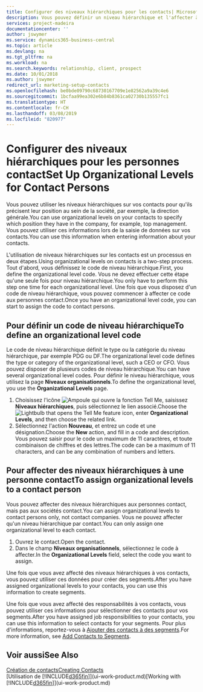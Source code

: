 ```yaml
---
title: Configurer des niveaux hiérarchiques pour les contacts| Microsoft Docs
description: Vous pouvez définir un niveau hiérarchique et l'affecter à vos contacts pour indiquer leur position au sein de leur société, par exemple, la direction générale.
services: project-madeira
documentationcenter: ''
author: jswymer
ms.service: dynamics365-business-central
ms.topic: article
ms.devlang: na
ms.tgt_pltfrm: na
ms.workload: na
ms.search.keywords: relationship, client, prospect
ms.date: 10/01/2018
ms.author: jswymer
redirect_url: marketing-setup-contacts
ms.openlocfilehash: be0bde09790c68730167709e1e82562a9a39c4e6
ms.sourcegitcommit: 1bcfaa99ea302e6b84b8361ca02730b135557fc1
ms.translationtype: HT
ms.contentlocale: fr-CH
ms.lasthandoff: 03/08/2019
ms.locfileid: "820977"
---
```

# <a name="set-up-organizational-levels-for-contact-persons"></a><span data-ttu-id="ea793-103">Configurer des niveaux hiérarchiques pour les personnes contact</span><span class="sxs-lookup"><span data-stu-id="ea793-103">Set Up Organizational Levels for Contact Persons</span></span>
<span data-ttu-id="ea793-104">Vous pouvez utiliser les niveaux hiérarchiques sur vos contacts pour qu'ils précisent leur position au sein de la société, par exemple, la direction générale.</span><span class="sxs-lookup"><span data-stu-id="ea793-104">You can use organizational levels on your contacts to specify which position they have in the company, for example, top management.</span></span> <span data-ttu-id="ea793-105">Vous pouvez utiliser ces informations lors de la saisie de données sur vos contacts.</span><span class="sxs-lookup"><span data-stu-id="ea793-105">You can use this information when entering information about your contacts.</span></span>

<span data-ttu-id="ea793-106">L'utilisation de niveaux hiérarchiques sur les contacts est un processus en deux étapes.</span><span class="sxs-lookup"><span data-stu-id="ea793-106">Using organizational levels on contacts is a two-step process.</span></span> <span data-ttu-id="ea793-107">Tout d'abord, vous définissez le code de niveau hiérarchique.</span><span class="sxs-lookup"><span data-stu-id="ea793-107">First, you define the organizational level code.</span></span> <span data-ttu-id="ea793-108">Vous ne devez effectuer cette étape qu'une seule fois pour niveau hiérarchique.</span><span class="sxs-lookup"><span data-stu-id="ea793-108">You only have to perform this step one time for each organizational level.</span></span> <span data-ttu-id="ea793-109">Une fois que vous disposez d'un code de niveau hiérarchique, vous pouvez commencer à affecter ce code aux personnes contact.</span><span class="sxs-lookup"><span data-stu-id="ea793-109">Once you have an organizational level code, you can start to assign the code to contact persons.</span></span>

## <a name="to-define-an-organizational-level-code"></a><span data-ttu-id="ea793-110">Pour définir un code de niveau hiérarchique</span><span class="sxs-lookup"><span data-stu-id="ea793-110">To define an organizational level code</span></span>
<span data-ttu-id="ea793-111">Le code de niveau hiérarchique définit le type ou la catégorie du niveau hiérarchique, par exemple PDG ou DF.</span><span class="sxs-lookup"><span data-stu-id="ea793-111">The organizational level code defines the type or category of the organizational level, such a CEO  or CFO.</span></span> <span data-ttu-id="ea793-112">Vous pouvez disposer de plusieurs codes de niveau hiérarchique.</span><span class="sxs-lookup"><span data-stu-id="ea793-112">You can have several organizational level codes.</span></span> <span data-ttu-id="ea793-113">Pour définir le niveau hiérarchique, vous utilisez la page **Niveaux organisationnels**.</span><span class="sxs-lookup"><span data-stu-id="ea793-113">To define the organizational level, you use the **Organizational Levels** page.</span></span>

1. <span data-ttu-id="ea793-114">Choisissez l'icône ![Ampoule qui ouvre la fonction Tell Me](media/ui-search/search_small.png "Dites-moi ce que vous voulez faire"), saisissez **Niveaux hiérarchiques**, puis sélectionnez le lien associé.</span><span class="sxs-lookup"><span data-stu-id="ea793-114">Choose the ![Lightbulb that opens the Tell Me feature](media/ui-search/search_small.png "Tell me what you want to do") icon, enter **Organizational Levels**, and then choose the related link.</span></span>
2. <span data-ttu-id="ea793-115">Sélectionnez l'action **Nouveau**, et entrez un code et une désignation.</span><span class="sxs-lookup"><span data-stu-id="ea793-115">Choose the **New** action, and fill in a code and description.</span></span> <span data-ttu-id="ea793-116">Vous pouvez saisir pour le code un maximum de 11 caractères, et toute combinaison de chiffres et des lettres.</span><span class="sxs-lookup"><span data-stu-id="ea793-116">The code can be a maximum of 11 characters, and can be any combination of numbers and letters.</span></span>

## <a name="to-assign-organizational-levels-to-a-contact-person"></a><span data-ttu-id="ea793-117">Pour affecter des niveaux hiérarchiques à une personne contact</span><span class="sxs-lookup"><span data-stu-id="ea793-117">To assign organizational levels to a contact person</span></span>
<span data-ttu-id="ea793-118">Vous pouvez affecter des niveaux hiérarchiques aux personnes contact, mais pas aux sociétés contact.</span><span class="sxs-lookup"><span data-stu-id="ea793-118">You can assign organizational levels to contact persons only, not contact companies.</span></span> <span data-ttu-id="ea793-119">Vous ne pouvez affecter qu'un niveau hiérarchique par contact.</span><span class="sxs-lookup"><span data-stu-id="ea793-119">You can only assign one organizational level to each contact.</span></span>

1. <span data-ttu-id="ea793-120">Ouvrez le contact.</span><span class="sxs-lookup"><span data-stu-id="ea793-120">Open the contact.</span></span>
2. <span data-ttu-id="ea793-121">Dans le champ **Niveaux organisationnels**, sélectionnez le code à affecter.</span><span class="sxs-lookup"><span data-stu-id="ea793-121">In the **Organizational Levels** field, select the code you want to assign.</span></span>

<span data-ttu-id="ea793-122">Une fois que vous avez affecté des niveaux hiérarchiques à vos contacts, vous pouvez utiliser ces données pour créer des segments.</span><span class="sxs-lookup"><span data-stu-id="ea793-122">After you have assigned organizational levels to your contacts, you can use this information to create segments.</span></span>

<span data-ttu-id="ea793-123">Une fois que vous avez affecté des responsabilités à vos contacts, vous pouvez utiliser ces informations pour sélectionner des contacts pour vos segments.</span><span class="sxs-lookup"><span data-stu-id="ea793-123">After you have assigned job responsibilities to your contacts, you can use this information to select contacts for your segments.</span></span> <span data-ttu-id="ea793-124">Pour plus d'informations, reportez-vous à [Ajouter des contacts à des segments](marketing-add-contact-segment.md).</span><span class="sxs-lookup"><span data-stu-id="ea793-124">For more information, see [Add Contacts to Segments](marketing-add-contact-segment.md).</span></span>

## <a name="see-also"></a><span data-ttu-id="ea793-125">Voir aussi</span><span class="sxs-lookup"><span data-stu-id="ea793-125">See Also</span></span>
[<span data-ttu-id="ea793-126">Création de contacts</span><span class="sxs-lookup"><span data-stu-id="ea793-126">Creating Contacts</span></span>](marketing-create-contact-companies.md)  
<span data-ttu-id="ea793-127">[Utilisation de [!INCLUDE[d365fin](includes/d365fin_md.md)]](ui-work-product.md)</span><span class="sxs-lookup"><span data-stu-id="ea793-127">[Working with [!INCLUDE[d365fin](includes/d365fin_md.md)]](ui-work-product.md)</span></span>  
